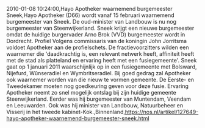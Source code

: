 2010-01-08 10:24:00,Hayo Apotheker waarnemend burgemeester Sneek,Hayo Apotheker (D66) wordt vanaf 15 februari waarnemend burgemeester van Sneek. De oud-minister van Landbouw is nu nog burgemeester van Steenwijkerland. Sneek krijgt een nieuwe burgemeester omdat de huidige burgervader Arno Brok (VVD) burgemeester wordt in Dordrecht. Profiel Volgens commissaris van de koningin John Jorritsma voldoet Apotheker aan de profielschets. De fractievoorzitters wilden een waarnemer die 'daadkrachtig is, een relevant netwerk heeft, affiniteit heeft met de stad als platteland en ervaring heeft met een fusiegemeente'. Sneek gaat op 1 januari 2011 waarschijnlijk op in een fusiegemeente met Bolsward, Nijefurd, Wûnseradiel en Wymbritseradiel. Bij goed gedrag zal Apotheker ook waarnemer worden van die nieuw te vormen gemeente. De Eerste- en Tweedekamer moeten nog goedkeuring geven voor deze fusie. Ervaring Apotheker neemt zo snel mogelijk ontslag bij zijn huidige gemeente Steenwijkerland. Eerder was hij burgemeester van Muntendam, Veendam en Leeuwarden. Ook was hij minister van Landbouw, Natuurbeheer en Visserij in het tweede kabinet-Kok.,Binnenland,https://nos.nl/artikel/127649-hayo-apotheker-waarnemend-burgemeester-sneek.html